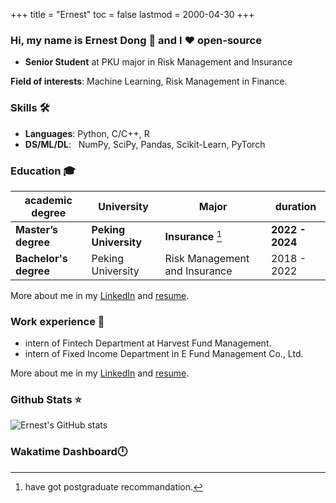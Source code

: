 +++
title = "Ernest"
toc = false
lastmod = 2000-04-30
+++
### Hi, my name is Ernest Dong 👋 and I ❤️ open-source
- **Senior Student** at PKU major in Risk Management and Insurance

**Field of interests**: Machine Learning, Risk Management in Finance.

### Skills 🛠️
- **Languages**:        Python, C/C++, R
- **DS/ML/DL**: &nbsp;  NumPy, SciPy, Pandas, Scikit-Learn, PyTorch
### Education 🎓
| academic degree      | University          | Major                                      | duration  |
| ---------------------| ------------------- | --------------------|-----------|
| **Master’s degree**  |**Peking University**| **Insurance** [^1]                |**2022 - 2024**|
| **Bachelor's degree**|Peking University    | Risk Management and Insurance |2018 - 2022|

More about me in my [LinkedIn](https://www.linkedin.com/in/晨阳-董-918ab41b4/) and [resume](../files/resume.pdf).

[^1]: have got postgraduate recommandation.
### Work experience 👔

- intern of Fintech Department at Harvest Fund Management.
- intern of Fixed Income Department in E Fund Management Co., Ltd.

More about me in my [LinkedIn](https://www.linkedin.com/in/晨阳-董-918ab41b4/) and [resume](../files/resume.pdf).
### Github Stats ⭐
![Ernest's GitHub stats](https://github-readme-stats.vercel.app/api?username=ErnestDong&show_icons=true)

### Wakatime Dashboard🕛 

